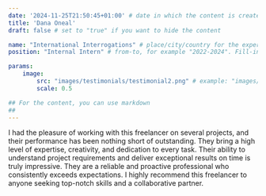```yaml
---
date: '2024-11-25T21:50:45+01:00' # date in which the content is created - defaults to "today"
title: 'Dana Oneal'
draft: false # set to "true" if you want to hide the content 

name: "International Interrogations" # place/city/country for the experience. Fill-in.
position: "Internal Intern" # from-to, for example "2022-2024". Fill-in.

params:
    image:
        src: "images/testimonials/testimonial2.png" # example: "images/clients/asgardia.png"
        scale: 0.5

## For the content, you can use markdown
##
---
```


I had the pleasure of working with this freelancer on several projects, and their performance has been nothing short of outstanding. They bring a high level of expertise, creativity, and dedication to every task. Their ability to understand project requirements and deliver exceptional results on time is truly impressive. They are a reliable and proactive professional who consistently exceeds expectations. I highly recommend this freelancer to anyone seeking top-notch skills and a collaborative partner.